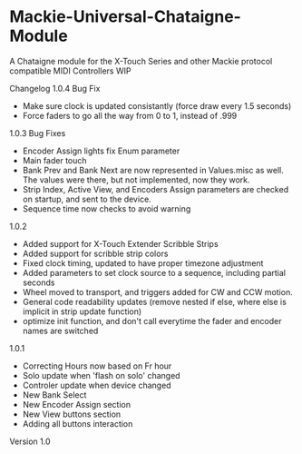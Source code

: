 # Mackie-Universal-Chataigne-Module
A Chataigne module for the X-Touch Series and other Mackie protocol compatible MIDI Controllers
WIP

Changelog 
1.0.4
Bug Fix
- Make sure clock is updated consistantly (force draw every 1.5 seconds)
- Force faders to go all the way from 0 to 1, instead of .999

1.0.3
Bug Fixes
- Encoder Assign lights fix Enum parameter
- Main fader touch
- Bank Prev and Bank Next are now represented in Values.misc as well. The values were there, but not implemented, now they work.
- Strip Index, Active View, and Encoders Assign parameters are checked on startup, and sent to the device.
- Sequence time now checks to avoid warning

1.0.2
- Added support for X-Touch Extender Scribble Strips
- Added support for scribble strip colors
- Fixed clock timing, updated to have proper timezone adjustment
- Added parameters to set clock source to a sequence, including partial seconds
- Wheel moved to transport, and triggers added for CW and CCW motion.
- General code readability updates (remove nested if else, where else is implicit in strip update function)
- optimize init function, and don't call everytime the fader and encoder names are switched

1.0.1

- Correcting Hours now based on Fr hour
- Solo update when 'flash on solo' changed
- Controler update when device changed
- New Bank Select
- New Encoder Assign section
- New View buttons section
- Adding all buttons interaction

Version 1.0